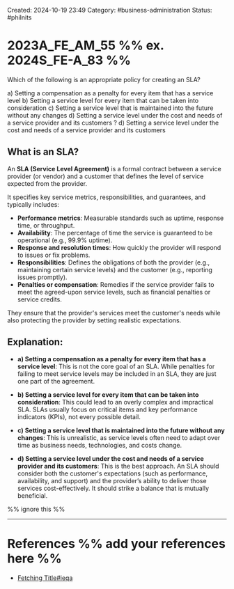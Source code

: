 Created: 2024-10-19 23:49
Category: #business-administration
Status: #philnits



# 2023A_FE_AM_55 %% ex. 2024S_FE-A_83 %%

Which of the following is an appropriate policy for creating an SLA?

a) Setting a compensation as a penalty for every item that has a service level
b) Setting a service level for every item that can be taken into consideration
c) Setting a service level that is maintained into the future without any changes
d) Setting a service level under the cost and needs of a service provider and its customers
?
d) Setting a service level under the cost and needs of a service provider and its customers

## What is an SLA?

An **SLA (Service Level Agreement)** is a formal contract between a service provider (or vendor) and a customer that defines the level of service expected from the provider.

It specifies key service metrics, responsibilities, and guarantees, and typically includes:

- **Performance metrics**: Measurable standards such as uptime, response time, or throughput.
- **Availability**: The percentage of time the service is guaranteed to be operational (e.g., 99.9% uptime).
- **Response and resolution times**: How quickly the provider will respond to issues or fix problems.
- **Responsibilities**: Defines the obligations of both the provider (e.g., maintaining certain service levels) and the customer (e.g., reporting issues promptly).
- **Penalties or compensation**: Remedies if the service provider fails to meet the agreed-upon service levels, such as financial penalties or service credits.

They ensure that the provider's services meet the customer's needs while also protecting the provider by setting realistic expectations.


## Explanation:

- **a) Setting a compensation as a penalty for every item that has a service level**: This is not the core goal of an SLA. While penalties for failing to meet service levels may be included in an SLA, they are just one part of the agreement.

- **b) Setting a service level for every item that can be taken into consideration**: This could lead to an overly complex and impractical SLA. SLAs usually focus on critical items and key performance indicators (KPIs), not every possible detail.

- **c) Setting a service level that is maintained into the future without any changes**: This is unrealistic, as service levels often need to adapt over time as business needs, technologies, and costs change.

- **d) Setting a service level under the cost and needs of a service provider and its customers**: This is the best approach. An SLA should consider both the customer's expectations (such as performance, availability, and support) and the provider’s ability to deliver those services cost-effectively. It should strike a balance that is mutually beneficial.

%% ignore this %%
<!--SR:!2025-04-15,4,270-->
---









# References %% add your references here %%
- [Fetching Title#ieqa](https://www.techtarget.com/searchitchannel/definition/service-level-agreement#:~:text=A%20service%2Dlevel%20agreement%20(SLA)%20is%20a%20contract%20between,generalized%20form%20of%20an%20SLA.)